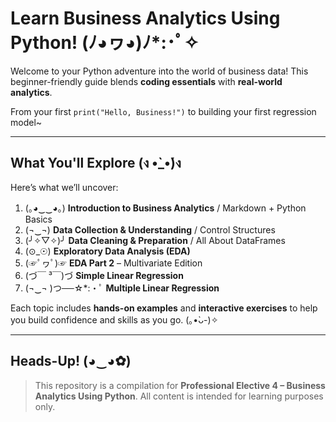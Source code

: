 # Learn Business Analytics Using Python! (ﾉ◕ヮ◕)ﾉ\*:･ﾟ✧

Welcome to your Python adventure into the world of business data!
This beginner-friendly guide blends **coding essentials** with **real-world analytics**.

From your first `print("Hello, Business!")` to building your first regression model\~

---

## What You'll Explore (ง •̀\_•́)ง

Here’s what we’ll uncover:

1. (｡◕‿‿◕｡) **Introduction to Business Analytics** / Markdown + Python Basics
2. (¬‿¬) **Data Collection & Understanding** / Control Structures
3. (╯✧▽✧)╯ **Data Cleaning & Preparation** / All About DataFrames
4. (⊙\_☉) **Exploratory Data Analysis (EDA)**
5. (☞ﾟヮﾟ)☞ **EDA Part 2** – Multivariate Edition
6. (づ￣ ³￣)づ **Simple Linear Regression**
7. (¬‿¬ )つ──☆\*:・ﾟ **Multiple Linear Regression**

Each topic includes **hands-on examples** and **interactive exercises** to help you build confidence and skills as you go. 
(｡•̀ᴗ-)✧

---

## Heads-Up! (◕‿◕✿)

> This repository is a compilation for **Professional Elective 4 – Business Analytics Using Python**.
> All content is intended for learning purposes only.

